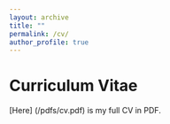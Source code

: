 ```yaml
---
layout: archive
title: ""
permalink: /cv/
author_profile: true
---
```


# Curriculum Vitae

[Here] (/pdfs/cv.pdf) is my full CV in PDF.
